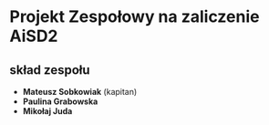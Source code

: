 # Projekt Zespołowy na zaliczenie AiSD2

## skład zespołu

- **Mateusz Sobkowiak** (kapitan)
- **Paulina Grabowska**
- **Mikołaj Juda**
